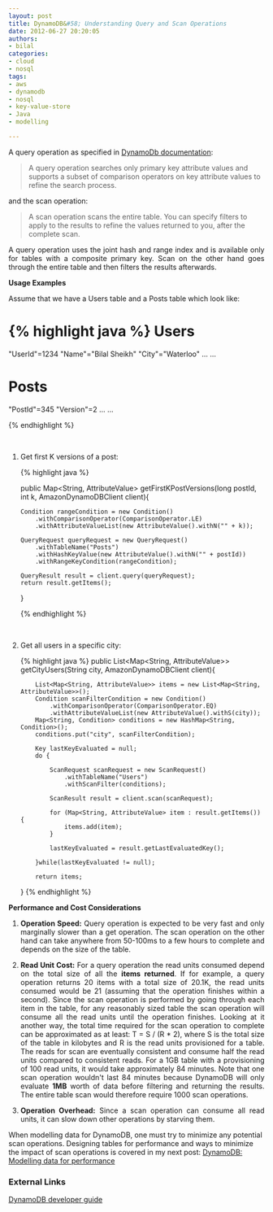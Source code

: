 ```yaml
--- 
layout: post
title: DynamoDB&#58; Understanding Query and Scan Operations
date: 2012-06-27 20:20:05
authors:
- bilal
categories: 
- cloud
- nosql
tags:
- aws
- dynamodb
- nosql
- key-value-store
- Java
- modelling

---
```


A query operation as specified in <a href="http://docs.amazonwebservices.com/amazondynamodb/latest/developerguide/QueryAndScan.html">DynamoDb
documentation</a>: 
<blockquote>
<p>
A query operation searches only primary key attribute values and
supports a subset of comparison operators on key attribute values to
refine the search process.
</p>
</blockquote>

and the scan operation:

<blockquote>
<p>
A scan operation scans the entire table. You can specify filters to
apply to the results to refine the values returned to you, after the
complete scan. 
</p>
</blockquote>

<p style="text-align: justify;">
A query operation uses the joint hash and range index and is available
only for tables with a composite primary key. Scan on the other hand goes through the entire
table and then filters the results afterwards.
</p>

<b>Usage Examples</b>

Assume that we have a Users table and a Posts table which look like:

{% highlight java %}
Users
=====
"UserId"=1234
"Name"="Bilal Sheikh"
"City"="Waterloo"
...
...

Posts
=====
"PostId"=345
"Version"=2
...
...

{% endhighlight %}

&nbsp;


<ol>
<li>
    <p style="text-align: justify;">Get first K versions of a post:</p>

{% highlight java %}

public Map<String, AttributeValue> getFirstKPostVersions(long postId, int k, AmazonDynamoDBClient client){
    
    Condition rangeCondition = new Condition()
        .withComparisonOperator(ComparisonOperator.LE)
        .withAttributeValueList(new AttributeValue().withN("" + k));

    QueryRequest queryRequest = new QueryRequest()
        .withTableName("Posts")
        .withHashKeyValue(new AttributeValue().withN("" + postId))
        .withRangeKeyCondition(rangeCondition);

    QueryResult result = client.query(queryRequest);
    return result.getItems();
}

{% endhighlight %}

&nbsp;
    
</li>
<li>
    <p style="text-align: justify;">Get all users in a specific city:</p>

{% highlight java %}
 public List<Map<String, AttributeValue>> getCityUsers(String city, AmazonDynamoDBClient client){
        
        List<Map<String, AttributeValue>> items = new List<Map<String, AttributeValue>>();
        Condition scanFilterCondition = new Condition()
            .withComparisonOperator(ComparisonOperator.EQ)
            .withAttributeValueList(new AttributeValue().withS(city));
        Map<String, Condition> conditions = new HashMap<String, Condition>();
        conditions.put("city", scanFilterCondition);
        
        Key lastKeyEvaluated = null;
        do {
        
            ScanRequest scanRequest = new ScanRequest()
                .withTableName("Users")
                .withScanFilter(conditions);

            ScanResult result = client.scan(scanRequest);

            for (Map<String, AttributeValue> item : result.getItems()) {
                items.add(item);
            }
        
            lastKeyEvaluated = result.getLastEvaluatedKey();
            
        }while(lastKeyEvaluated != null);
        
        return items;
  }
{% endhighlight %}
</li>
</ol>

<b>Performance and Cost Considerations</b>

<ol>
<li>
<p style="text-align: justify;"><b>Operation Speed:</b> Query operation is expected to be very fast and only marginally slower than
a get operation. The scan operation on the other hand can take
anywhere from 50-100ms to a few hours to complete and depends on the
size of the table. </p>
</li>
<li>
<p style="text-align: justify;"><b>Read Unit Cost:</b> For a query operation the read units consumed
depend on the total size of all the <b>items returned</b>. If for example, a
query operation returns 20 items with a total size of 20.1K, the read
units consumed would be 21 (assuming that the operation finishes
within a second). Since the scan operation is performed by going
through each item in the table, for any reasonably sized table the
scan operation will consume all the read units until the operation
finishes. Looking at it another way, the total time required for the
scan operation to complete can be approximated as at least: T = S / (R * 2), where S
is the total size of the table in kilobytes and R is the read units
provisioned for a table. The reads for scan are eventually consistent
and consume half the read units compared to consistent reads. For a 1GB table with a provisioning of 100 read units, it would take approximately 84 minutes. Note that one scan operation wouldn't last 84 minutes because DynamoDB will only evaluate <b>1MB</b> worth of data before filtering and returning the
results. The entire table scan would therefore require 1000 scan
operations. </p>
</li>
<li>
<p style="text-align: justify;"><b>Operation Overhead:</b> Since a scan operation can consume all read units, it can
slow down other operations by starving them.</p>

</li>
</ol>

When modelling data for DynamoDB, one must try to minimize any potential scan operations. Designing tables for performance and ways to minimize the impact of scan operations is covered in my next post: <a href="#">DynamoDB: Modelling data for performance</a>

<h3>External Links</h3>

<a href="http://docs.amazonwebservices.com/amazondynamodb/latest/developerguide/QueryAndScan.html">DynamoDB
developer guide</a>
